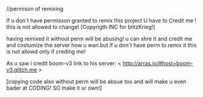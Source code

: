   //permison of remixing
  
  
If u don´t have permisson granted to remix this project U have to Credit me ! this is not allowed to change! [Copyrigth INC for blitzKrieg!]

having remixed it without perm will be abusing! u can shre it and credit me and costumize the server how u wan.but if u don´t have perm to remix it this is not allowd only if creding me!

As u saw i credit boom-v3 link to his server: < http://arras.io/#host=boom-v3.glitch.me >

[copying code also without perm will be absue too and will make u even bader at CODING! SO make it ur own!]